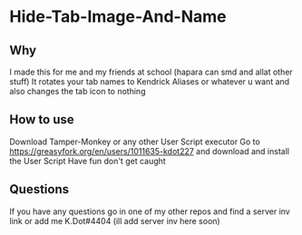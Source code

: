 # Hide-Tab-Image-And-Name

## Why
I made this for me and my friends at school (hapara can smd and allat other stuff)
It rotates your tab names to Kendrick Aliases or whatever u want and also changes the tab icon to nothing

## How to use
Download Tamper-Monkey or any other User Script executor
Go to https://greasyfork.org/en/users/1011635-kdot227 and download and install the User Script
Have fun don't get caught

## Questions
If you have any questions go in one of my other repos and find a server inv link or add me K.Dot#4404 (ill add server inv here soon)

